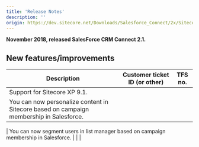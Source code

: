 ```yaml
---
title: 'Release Notes'
description: ''
origin: https://dev.sitecore.net/Downloads/Salesforce_Connect/2x/Sitecore_Connect_for_Salesforce_CRM_210/Release_Notes
---
```


**November 2018, released SalesForce CRM Connect 2.1.**

## New features/improvements

| Description                                                                                | Customer ticket ID (or other) | TFS no. |
| ------------------------------------------------------------------------------------------ | ----------------------------- | ------- |
| Support for Sitecore XP 9.1.                                                               |                               |         |
| ​​​You can now personalize content in Sitecore based on campaign membership in Salesforce. |                               |         |

| You can now segment users in list manager based on campaign membership in Salesforce. | | |
